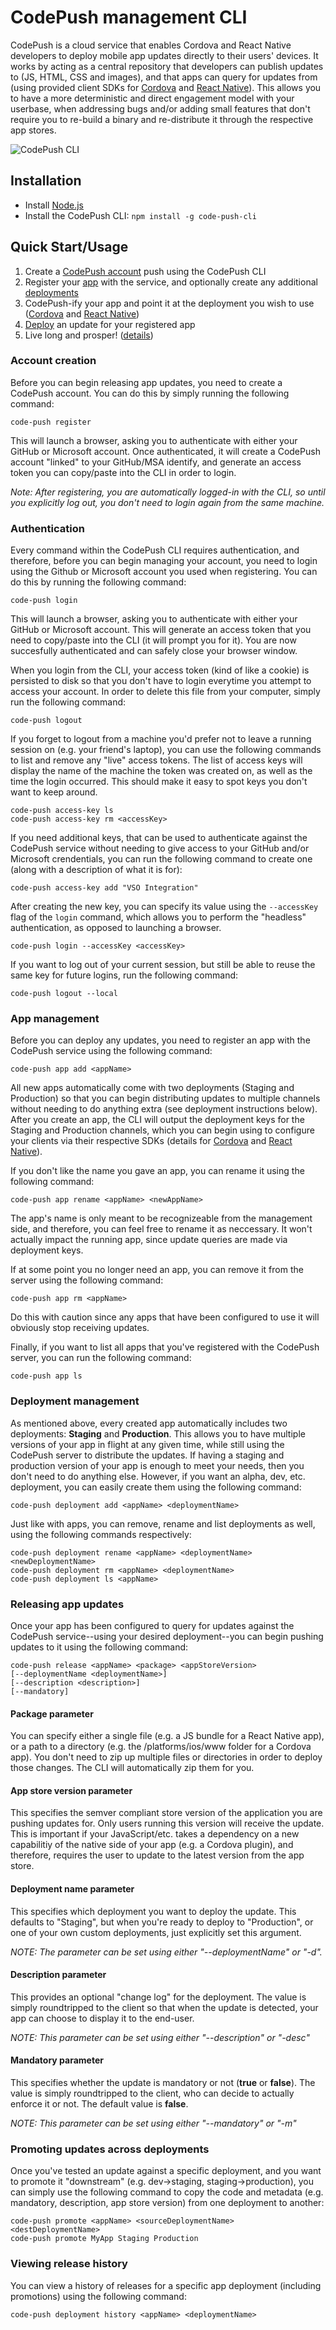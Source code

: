 # CodePush management CLI

CodePush is a cloud service that enables Cordova and React Native developers to deploy mobile app updates directly to their users' devices. It works by acting as a central repository that developers can publish updates to (JS, HTML, CSS and images), and that apps can query for updates from (using provided client SDKs for [Cordova](http://github.com/Microsoft/cordova-plugin-code-push) and [React Native](http://github.com/Microsoft/react-native-code-push)). This allows you to have a more deterministic and direct engagement model with your userbase, when addressing bugs and/or adding small features that don't require you to re-build a binary and re-distribute it through the respective app stores.

![CodePush CLI](https://cloud.githubusercontent.com/assets/116461/11233671/1d0329ae-8d75-11e5-8cf4-781109ca83b8.png)

## Installation

* Install [Node.js](https://nodejs.org/) 
* Install the CodePush CLI: `npm install -g code-push-cli`

## Quick Start/Usage

1. Create a [CodePush account](#account-creation) push using the CodePush CLI
2. Register your [app](#app-management) with the service, and optionally create any additional [deployments](#deployment-management)
3. CodePush-ify your app and point it at the deployment you wish to use ([Cordova](http://github.com/Microsoft/cordova-plugin-code-push) and [React Native](http://github.com/Microsoft/react-native-code-push))
4. [Deploy](#update-deployment) an update for your registered app
5. Live long and prosper! ([details](https://en.wikipedia.org/wiki/Vulcan_salute))

### Account creation

Before you can begin releasing app updates, you need to create a CodePush account. You can do this by simply running the following command:

```
code-push register
```

This will launch a browser, asking you to authenticate with either your GitHub or Microsoft account. Once authenticated, it will create a CodePush account "linked" to your GitHub/MSA identify, and generate an access token you can copy/paste into the CLI in order to login. 

*Note: After registering, you are automatically logged-in with the CLI, so until you explicitly log out, you don't need to login again from the same machine.*

### Authentication

Every command within the CodePush CLI requires authentication, and therefore, before you can begin managing your account, you need to login using the Github or Microsoft account you used when registering. You can do this by running the following command:

```
code-push login
```

This will launch a browser, asking you to authenticate with either your GitHub or Microsoft account. This will generate an access token that you need to copy/paste into the CLI (it will prompt you for it). You are now succesfully authenticated and can safely close your browser window.

When you login from the CLI, your access token (kind of like a cookie) is persisted to disk so that you don't have to login everytime you attempt to access your account. In order to delete this file from your computer, simply run the following command:

```
code-push logout
```

If you forget to logout from a machine you'd prefer not to leave a running session on (e.g. your friend's laptop), you can use the following commands to list and remove any "live" access tokens. 
The list of access keys will display the name of the machine the token was created on, as well as the time the login occurred. This should make it easy to spot keys you don't want to keep around.

```
code-push access-key ls
code-push access-key rm <accessKey>
```

If you need additional keys, that can be used to authenticate against the CodePush service without needing to give access to your GitHub and/or Microsoft crendentials, you can run the following command to create one (along with a description of what it is for):

```
code-push access-key add "VSO Integration"
```

After creating the new key, you can specify its value using the `--accessKey` flag of the `login` command, which allows you to perform the "headless" authentication, as opposed to launching a browser.

```
code-push login --accessKey <accessKey>
```

If you want to log out of your current session, but still be able to reuse the same key for future logins, run the following command:

```
code-push logout --local
```

### App management

Before you can deploy any updates, you need to register an app with the CodePush service using the following command:

```
code-push app add <appName>
```

All new apps automatically come with two deployments (Staging and Production) so that you can begin distributing updates to multiple channels without needing to do anything extra (see deployment instructions below). After you create an app, the CLI will output the deployment keys for the Staging and Production channels, which you can begin using to configure your clients via their respective SDKs (details for [Cordova](http://github.com/cordova-plugin-code-push) and [React Native](http://github.com/react-native-code-push)).

If you don't like the name you gave an app, you can rename it using the following command:

```
code-push app rename <appName> <newAppName>
```

The app's name is only meant to be recognizeable from the management side, and therefore, you can feel free to rename it as neccessary. It won't actually impact the running app, since update queries are made via deployment keys.

If at some point you no longer need an app, you can remove it from the server using the following command:

```
code-push app rm <appName>
```

Do this with caution since any apps that have been configured to use it will obviously stop receiving updates.

Finally, if you want to list all apps that you've registered with the CodePush server,
you can run the following command:

```
code-push app ls
```

### Deployment management
As mentioned above, every created app automatically includes two deployments: **Staging** and **Production**. This allows you to have multiple versions of your app in flight at any given time, while still using the CodePush server to distribute the updates. If having a staging and production version of your app is enough to meet your needs, then you don't need to do anything else. However, if you want an alpha, dev, etc. deployment, you can easily create them using the following command:

```
code-push deployment add <appName> <deploymentName>
```

Just like with apps, you can remove, rename and list deployments as well, using the following commands respectively:

```
code-push deployment rename <appName> <deploymentName> <newDeploymentName>
code-push deployment rm <appName> <deploymentName>
code-push deployment ls <appName>
```

### Releasing app updates

Once your app has been configured to query for updates against the CodePush service--using your desired deployment--you can begin pushing updates to it using the following command:

```
code-push release <appName> <package> <appStoreVersion>
[--deploymentName <deploymentName>]
[--description <description>]
[--mandatory]
```

#### Package parameter

You can specify either a single file (e.g. a JS bundle for a React Native app), or a path to a directory (e.g. the /platforms/ios/www folder for a Cordova app). You don't need to zip up multiple files or directories in order to deploy those changes. The CLI will automatically zip them for you.

#### App store version parameter

This specifies the semver compliant store version of the application you are pushing updates for. Only users running this version will receive the update. This is important if your JavaScript/etc. takes a dependency on a new capabilitiy of the native side of your app (e.g. a Cordova plugin), and therefore, requires the user to update to the latest version from the app store.

#### Deployment name parameter

This specifies which deployment you want to deploy the update. This defaults to "Staging", but when you're ready to deploy to "Production", or one of your own custom deployments, just explicitly set this argument.

*NOTE: The parameter can be set using either "--deploymentName" or "-d".*

#### Description parameter

This provides an optional "change log" for the deployment. The value is simply roundtripped to the client so that when the update is detected, your app can choose to display it to the end-user.

*NOTE: This parameter can be set using either "--description" or "-desc"*

#### Mandatory parameter

This specifies whether the update is mandatory or not (**true** or **false**). The value is simply roundtripped to the client,
who can decide to actually enforce it or not. The default value is **false**.

*NOTE: This parameter can be set using either "--mandatory" or "-m"*


### Promoting updates across deployments

Once you've tested an update against a specific deployment, and you want to promote it "downstream" (e.g. dev->staging, staging->production), you can simply use the following command to copy the code and metadata (e.g. mandatory, description, app store version) from one deployment to another:

```
code-push promote <appName> <sourceDeploymentName> <destDeploymentName>
code-push promote MyApp Staging Production
```

### Viewing release history

You can view a history of releases for a specific app deployment (including promotions) using the following command:

```
code-push deployment history <appName> <deploymentName>
```